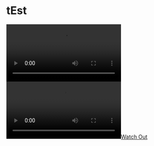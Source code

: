 # tEst
![mp4](https://cdn.discordapp.com/attachments/964737936849526814/1036073854260486254/Screen_Recording_20221024_162621_Spotify.mp4)
[![Watch Out](https://cdn.discordapp.com/attachments/964737936849526814/1036073854260486254/Screen_Recording_20221024_162621_Spotify.mp4)](https://www.youtube.com/watch?v=FkGXSXvwh0g)
